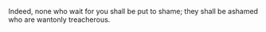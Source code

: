 Indeed, none who wait for you shall be put to shame; they shall be ashamed who are wantonly treacherous.
